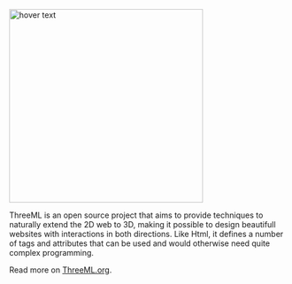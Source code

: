 <img src="http://threeml.org/sub/images/logo.png" width="350" title="hover text">
<p>ThreeML is an open source project that aims to provide techniques to naturally extend the 2D web to 3D, making it possible to design beautifull websites with interactions in both directions. Like Html, it defines a number of tags and attributes that can be used and would otherwise need quite complex programming.</p>
<p>Read more on <a href="http://threeml.org">ThreeML.org</a>.</p>
